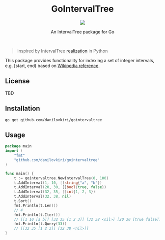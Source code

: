 <br>

<h1 align="center">GoIntervalTree</h1>

<p align="center">
  <a href="/LICENSE"><img src="https://img.shields.io/badge/license-MIT-black"/></a>
</p>

<p align="center">
  An IntervalTree package for Go
</p>

<br>

> Inspired by IntervalTree
> [realization](https://github.com/konstantint/pyliftover/blob/master/pyliftover/intervaltree.py) in Python 

This package provides functionality for indexing a set of integer intervals, e.g. [start, end) based on [Wikipedia reference](http://en.wikipedia.org/wiki/Interval_tree).

## License

TBD

## Installation
```shell
go get github.com/danilovkiri/gointervaltree
```

## Usage

```go
package main
import (
	"fmt"
	"github.com/danilovkiri/gointervaltree"
)

func main() {
	t := gointervaltree.NewIntervalTree(0, 100)
	t.AddInterval(1, 10, []string{"a", "b"})
	t.AddInterval(20, 30, []bool{true, false})
	t.AddInterval(32, 35, []int{1, 2, 3})
	t.AddInterval(32, 38, nil)
	t.Sort()
	fmt.Println(t.Len())
	// 4
	fmt.Println(t.Iter())
	// [[1 10 [a b]] [32 35 [1 2 3]] [32 38 <nil>] [20 30 [true false]]]
	fmt.Println(t.Query(33))
	// [[32 35 [1 2 3]] [32 38 <nil>]]
}
```